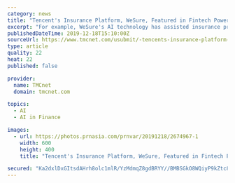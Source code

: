 ```yaml
---
category: news
title: "Tencent's Insurance Platform, WeSure, Featured in Fintech Power 50 for 2020"
excerpt: "For example, WeSure's AI technology has assisted insurance providers in 34% of suspected identity fraud cases, resulting in a 30% increase in payment speed for premium holders. Backed by the well-developed product experiences and strong fintech capabilities, WeSure has handled 280,000 claims worth RMB680 million since November 2017. WeSure ..."
publishedDateTime: 2019-12-18T15:10:00Z
sourceUrl: https://www.tmcnet.com/usubmit/-tencents-insurance-platform-wesure-featured-fintech-power-50-/2019/12/18/9071906.htm
type: article
quality: 22
heat: 22
published: false

provider:
  name: TMCnet
  domain: tmcnet.com

topics:
  - AI
  - AI in Finance

images:
  - url: https://photos.prnasia.com/prnvar/20191218/2674967-1
    width: 600
    height: 400
    title: "Tencent's Insurance Platform, WeSure, Featured in Fintech Power 50 for 2020"

secured: "Ka2dxlDxGItsdAHrh8olc1mlR/YzMdmqZ8gdBRYY//BMBSGkO8WQiyP9kZtc8OvIATGp7qWOnh+XtiIv3454QqaBjprzIQ7E0jJ02fGGKJayXOuQ4FBd2IOzLSDyvCdJ2wfLvRtFyoNjFlUd7LSQCrrJS+a5bhC+Fag+eXwUtxGMKWBa6ZOqr+pcpFUG+o3nhl+CX/HFOqNNZEdli2QpYExwZ+zrdMRYcyzWP6ZKTNP0hvXzUERUAkV7rcrXauM2bNTiB3LeeTpbcP3yTEqKDg==;RirCUIp/7E5iKa4MT1nXHA=="
---
```


